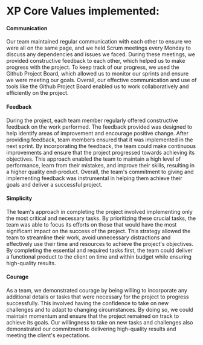 # XP Core Values implemented:

#### Communication
Our team maintained regular communication with each other to ensure we were all on the same page, and we held Scrum meetings every Monday to discuss any dependencies and issues we faced. During these meetings, we provided constructive feedback to each other, which helped us to make progress with the project. To keep track of our progress, we used the Github Project Board, which allowed us to monitor our sprints and ensure we were meeting our goals. Overall, our effective communication and use of tools like the Github Project Board enabled us to work collaboratively and efficiently on the project.

#### Feedback
During the project, each team member regularly offered constructive feedback on the work performed. The feedback provided was designed to help identify areas of improvement and encourage positive change. After providing feedback, team members ensured that it was implemented in the next sprint. By incorporating the feedback, the team could make continuous improvements and ensure that the project progressed towards achieving its objectives. This approach enabled the team to maintain a high level of performance, learn from their mistakes, and improve their skills, resulting in a higher quality end-product. Overall, the team's commitment to giving and implementing feedback was instrumental in helping them achieve their goals and deliver a successful project.

#### Simplicity
The team's approach in completing the project involved implementing only the most critical and necessary tasks. By prioritizing these crucial tasks, the team was able to focus its efforts on those that would have the most significant impact on the success of the project. This strategy allowed the team to streamline their work, avoid unnecessary distractions and effectively use their time and resources to achieve the project's objectives. By completing the essential and required tasks first, the team could deliver a functional product to the client on time and within budget while ensuring high-quality results.
#### Courage

As a team, we demonstrated courage by being willing to incorporate any additional details or tasks that were necessary for the project to progress successfully. This involved having the confidence to take on new challenges and to adapt to changing circumstances. By doing so, we could maintain momentum and ensure that the project remained on track to achieve its goals. Our willingness to take on new tasks and challenges also demonstrated our commitment to delivering high-quality results and meeting the client's expectations.